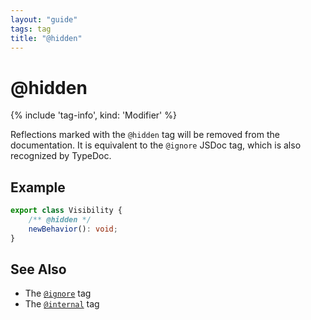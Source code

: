```yaml
---
layout: "guide"
tags: tag
title: "@hidden"
---
```


# @hidden

{% include 'tag-info', kind: 'Modifier' %}

Reflections marked with the `@hidden` tag will be removed from the documentation.
It is equivalent to the `@ignore` JSDoc tag, which is also recognized by TypeDoc.

## Example

```ts
export class Visibility {
    /** @hidden */
    newBehavior(): void;
}
```

## See Also

-   The [`@ignore`](/tags/ignore/) tag
-   The [`@internal`](/tags/internal/) tag
